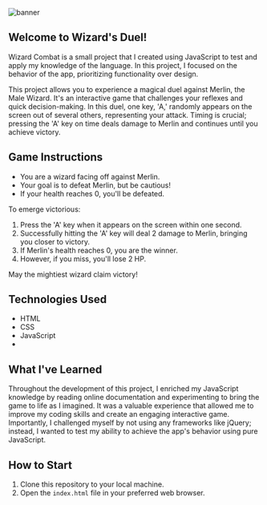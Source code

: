 ![banner](https://github.com/EldarGljiva/WizardCombat/assets/116194253/f218a4bb-3eb3-450e-8bb0-c030ee9fe59c)

## Welcome to Wizard's Duel!

Wizard Combat is a small project that I created using JavaScript to test and apply my knowledge of the language. In this project, I focused on the behavior of the app, prioritizing functionality over design. 

This project allows you to experience a magical duel against Merlin, the Male Wizard. It's an interactive game that challenges your reflexes and quick decision-making. In this duel, one key, 'A,' randomly appears on the screen out of several others, representing your attack. Timing is crucial; pressing the 'A' key on time deals damage to Merlin and continues until you achieve victory.

## Game Instructions

- You are a wizard facing off against Merlin.
- Your goal is to defeat Merlin, but be cautious!
- If your health reaches 0, you'll be defeated.

To emerge victorious:

1. Press the 'A' key when it appears on the screen within one second.
2. Successfully hitting the 'A' key will deal 2 damage to Merlin, bringing you closer to victory.
3. If Merlin's health reaches 0, you are the winner.
4. However, if you miss, you'll lose 2 HP.

May the mightiest wizard claim victory!

## Technologies Used

- HTML
- CSS
- JavaScript
- 
## What I've Learned

Throughout the development of this project, I enriched my JavaScript knowledge by reading online documentation and experimenting to bring the game to life as I imagined. It was a valuable experience that allowed me to improve my coding skills and create an engaging interactive game. Importantly, I challenged myself by not using any frameworks like jQuery; instead, I wanted to test my ability to achieve the app's behavior using pure JavaScript.

## How to Start

1. Clone this repository to your local machine.
2. Open the `index.html` file in your preferred web browser.

